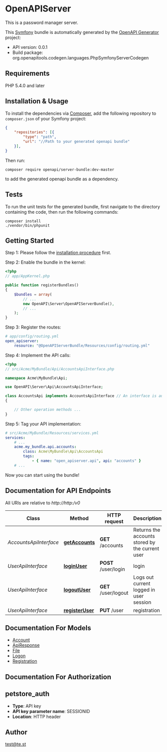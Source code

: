 # OpenAPIServer
This is a password manager server.

This [Symfony](https://symfony.com/) bundle is automatically generated by the [OpenAPI Generator](https://openapi-generator.tech) project:

- API version: 0.0.1
- Build package: org.openapitools.codegen.languages.PhpSymfonyServerCodegen

## Requirements

PHP 5.4.0 and later

## Installation & Usage

To install the dependencies via [Composer](http://getcomposer.org/), add the following repository to `composer.json` of your Symfony project:

```json
{
    "repositories": [{
        "type": "path",
        "url": "//Path to your generated openapi bundle"
    }],
}
```

Then run:

```
composer require openapi/server-bundle:dev-master
```

to add the generated openapi bundle as a dependency.

## Tests

To run the unit tests for the generated bundle, first navigate to the directory containing the code, then run the following commands:

```
composer install
./vendor/bin/phpunit
```


## Getting Started

Step 1: Please follow the [installation procedure](#installation--usage) first.

Step 2: Enable the bundle in the kernel:

```php
<?php
// app/AppKernel.php

public function registerBundles()
{
    $bundles = array(
        // ...
        new OpenAPI\Server\OpenAPIServerBundle(),
        // ...
    );
}
```

Step 3: Register the routes:

```yaml
# app/config/routing.yml
open_apiserver:
    resource: "@OpenAPIServerBundle/Resources/config/routing.yml"
```

Step 4: Implement the API calls:

```php
<?php
// src/Acme/MyBundle/Api/AccountsApiInterface.php

namespace Acme\MyBundle\Api;

use OpenAPI\Server\Api\AccountsApiInterface;

class AccountsApi implements AccountsApiInterface // An interface is autogenerated
{

    // Other operation methods ...
}
```

Step 5: Tag your API implementation:

```yaml
# src/Acme/MyBundle/Resources/services.yml
services:
    # ...
    acme.my_bundle.api.accounts:
        class: Acme\MyBundle\Api\AccountsApi
        tags:
            - { name: "open_apiserver.api", api: "accounts" }
    # ...
```

Now you can start using the bundle!


## Documentation for API Endpoints

All URIs are relative to *http://http:/v0*

Class | Method | HTTP request | Description
------------ | ------------- | ------------- | -------------
*AccountsApiInterface* | [**getAccounts**](Resources/docs/Api/AccountsApiInterface.md#getaccounts) | **GET** /accounts | Returns the accounts stored by the current user
*UserApiInterface* | [**loginUser**](Resources/docs/Api/UserApiInterface.md#loginuser) | **POST** /user/login | login
*UserApiInterface* | [**logoutUser**](Resources/docs/Api/UserApiInterface.md#logoutuser) | **GET** /user/logout | Logs out current logged in user session
*UserApiInterface* | [**registerUser**](Resources/docs/Api/UserApiInterface.md#registeruser) | **PUT** /user | registration


## Documentation For Models

 - [Account](Resources/docs/Model/Account.md)
 - [ApiResponse](Resources/docs/Model/ApiResponse.md)
 - [File](Resources/docs/Model/File.md)
 - [Logon](Resources/docs/Model/Logon.md)
 - [Registration](Resources/docs/Model/Registration.md)


## Documentation For Authorization


## petstore_auth

- **Type**: API key
- **API key parameter name**: SESSIONID
- **Location**: HTTP header


## Author

test@te.st


